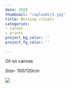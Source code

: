 ```yaml
---
date: 2020
thumbnail: "/uploads/5.jpg"
title: Morning rituals
categories:
- canvas
- prints
project_bg_color: ''
project_fg_color: ''

---
```

Oil on canvas

Size- 100/120cm

![](/uploads/5.jpg)